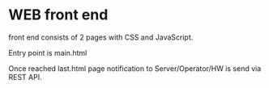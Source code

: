 # WEB front end

front end consists of 2 pages with CSS and JavaScript.

Entry point is main.html

Once reached last.html page notification to Server/Operator/HW is send via REST API.
